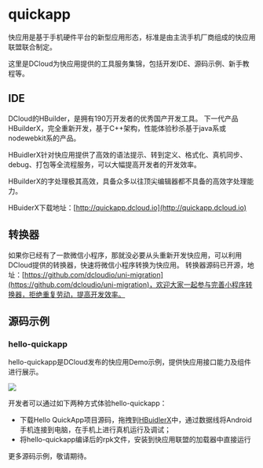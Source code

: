 # quickapp

快应用是基于手机硬件平台的新型应用形态，标准是由主流手机厂商组成的快应用联盟联合制定。

这里是DCloud为快应用提供的工具服务集锦，包括开发IDE、源码示例、新手教程等。

## IDE

DCloud的HBuilder，是拥有190万开发者的优秀国产开发工具。
下一代产品HBuilderX，完全重新开发，基于C++架构，性能体验秒杀基于java系或nodewebkit系的产品。

HBuidlerX针对快应用提供了高效的语法提示、转到定义、格式化、真机同步、debug、打包等全流程服务，可以大幅提高开发者的开发效率。

HBuilderX的字处理极其高效，具备众多以往顶尖编辑器都不具备的高效字处理能力。

HBuiderX下载地址：[http://quickapp.dcloud.io](http://quickapp.dcloud.io)

## 转换器

如果你已经有了一款微信小程序，那就没必要从头重新开发快应用，可以利用DCloud提供的转换器，快速将微信小程序转换为快应用。
转换器源码已开源，地址：[https://github.com/dcloudio/uni-migration](https://github.com/dcloudio/uni-migration)，欢迎大家一起参与完善小程序转换器，拒绝重复劳动，提高开发效率。

## 源码示例

### hello-quickapp

hello-quickapp是DCloud发布的快应用Demo示例，提供快应用接口能力及组件进行展示。

![](http://img.cdn.aliyun.dcloud.net.cn/quickapp/guide/hello-quickapp-04.jpg)

开发者可以通过如下两种方式体验hello-quickapp：

- 下载Hello QuickApp项目源码，拖拽到[HBuidlerX](http://quickapp.dcloud.io)中，通过数据线将Android手机连接到电脑，在手机上进行真机运行及调试；
- 将hello-quickapp编译后的rpk文件，安装到快应用联盟的加载器中直接运行


更多源码示例，敬请期待。